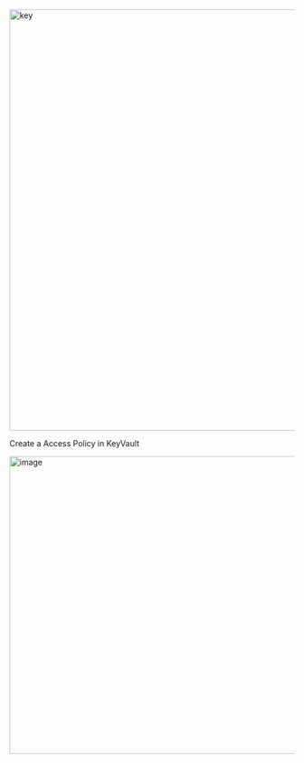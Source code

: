 
<img width="743" alt="key" src="https://github.com/DharmeshSingh01/KeyvaultWithoutClientCecret/assets/63810275/75d73fea-ab51-4513-9c15-1b7c43dfcf13">


Create a Access Policy in KeyVault

<img width="525" alt="image" src="https://github.com/DharmeshSingh01/KeyvaultWithoutClientCecret/assets/63810275/d27d281c-5d99-4c8f-bf7d-ceaff1e6203a">
